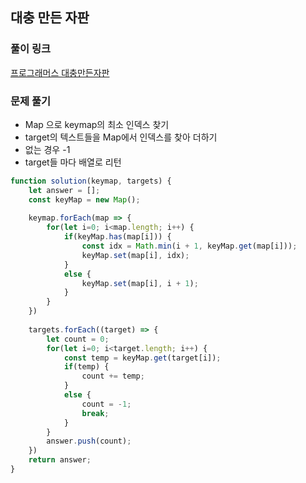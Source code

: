 ## 대충 만든 자판

### 풀이 링크

[프로그래머스 대충만든자판](https://school.programmers.co.kr/learn/courses/30/lessons/160586)

### 문제 풀기

- Map 으로 keymap의 최소 인덱스 찾기
- target의 텍스트들을 Map에서 인덱스를 찾아 더하기
- 없는 경우 -1
- target들 마다 배열로 리턴

```javascript
function solution(keymap, targets) {
    let answer = []; 
    const keyMap = new Map();
   
    keymap.forEach(map => {
        for(let i=0; i<map.length; i++) {
            if(keyMap.has(map[i])) {
                const idx = Math.min(i + 1, keyMap.get(map[i]));
                keyMap.set(map[i], idx);
            }
            else {
                keyMap.set(map[i], i + 1);
            }
        }
    })
    
    targets.forEach((target) => {
        let count = 0;
        for(let i=0; i<target.length; i++) {
            const temp = keyMap.get(target[i]);
            if(temp) {
                count += temp;
            }
            else {
                count = -1;
                break;
            }
        }
        answer.push(count);
    })
    return answer;
}
```
